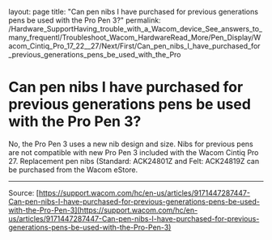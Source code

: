 layout: page
title: "Can pen nibs I have purchased for previous generations pens be used with the Pro Pen 3?"
permalink: /Hardware_SupportHaving_trouble_with_a_Wacom_device_See_answers_to_many_frequentl/Troubleshoot_Wacom_HardwareRead_More/Pen_Display/Wacom_Cintiq_Pro_17_22__27/Next/First/Can_pen_nibs_I_have_purchased_for_previous_generations_pens_be_used_with_the_Pro

# Can pen nibs I have purchased for previous generations pens be used with the Pro Pen 3?

No, the Pro Pen 3 uses a new nib design and size. Nibs for previous pens are not compatible with new Pro Pen 3 included with the Wacom Cintiq Pro 27. Replacement pen nibs (Standard: ACK24801Z and Felt: ACK24819Z can be purchased from the Wacom eStore.

---
Source: [https://support.wacom.com/hc/en-us/articles/9171447287447-Can-pen-nibs-I-have-purchased-for-previous-generations-pens-be-used-with-the-Pro-Pen-3](https://support.wacom.com/hc/en-us/articles/9171447287447-Can-pen-nibs-I-have-purchased-for-previous-generations-pens-be-used-with-the-Pro-Pen-3)
